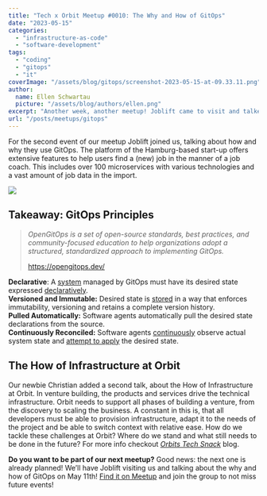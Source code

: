 ```yaml
---
title: "Tech x Orbit Meetup #0010: The Why and How of GitOps"
date: "2023-05-15"
categories:
  - "infrastructure-as-code"
  - "software-development"
tags:
  - "coding"
  - "gitops"
  - "it"
coverImage: "/assets/blog/gitops/screenshot-2023-05-15-at-09.33.11.png"
author:
  name: Ellen Schwartau
  picture: "/assets/blog/authors/ellen.png"
excerpt: "Another week, another meetup! Joblift came to visit and talked about the Why and How of GitOps. Their platform includes over 100 microservices and comes with hugely interesting challenges!"
url: "/posts/meetups/gitops"
---
```


For the second event of our meetup Joblift joined us, talking about how and why they use GitOps. The platform of the Hamburg-based start-up offers extensive features to help users find a (new) job in the manner of a job coach. This includes over 100 microservices with various technologies and a vast amount of job data in the import.

![](images/img_1834-edited-1.png)

## Takeaway: GitOps Principles

> _OpenGitOps is a set of open-source standards, best practices, and community-focused education to help organizations adopt a structured, standardized approach to implementing GitOps._
>
> https://opengitops.dev/

**Declarative**: A [system](https://github.com/open-gitops/documents/blob/v1.0.0/GLOSSARY.md#software-system) managed by GitOps must have its desired state expressed [declaratively](https://github.com/open-gitops/documents/blob/v1.0.0/GLOSSARY.md#declarative-description).  
**Versioned and Immutable:** Desired state is [stored](https://github.com/open-gitops/documents/blob/v1.0.0/GLOSSARY.md#state-store) in a way that enforces immutability, versioning and retains a complete version history.  
**Pulled Automatically:** Software agents automatically pull the desired state declarations from the source.  
**Continuously Reconciled:** Software agents [continuously](https://github.com/open-gitops/documents/blob/v1.0.0/GLOSSARY.md#continuous) observe actual system state and [attempt to apply](https://github.com/open-gitops/documents/blob/v1.0.0/GLOSSARY.md#reconciliation) the desired state.

## The How of Infrastructure at Orbit

Our newbie Christian added a second talk, about the How of Infrastructure at Orbit. In venture building, the products and services drive the technical infrastructure. Orbit needs to support all phases of building a venture, from the discovery to scaling the business. A constant in this is, that all developers must be able to provision infrastructure, adapt it to the needs of the project and be able to switch context with relative ease. How do we tackle these challenges at Orbit? Where do we stand and what still needs to be done in the future? For more info checkout _[Orbits Tech Snack](https://techsnack.orbitdigital.de/posts/orbit-meetup-cloud-run)_ blog.

**Do you want to be part of our next meetup?** Good news: the next one is already planned! We’ll have Joblift visiting us and talking about the why and how of GitOps on May 11th! [Find it on Meetup](https://www.meetup.com/de-DE/tech-x-orbit/events/291436063/) and join the group to not miss future events!

